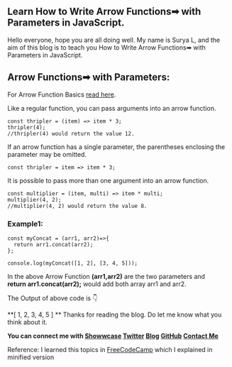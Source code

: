 ## Learn How to Write Arrow Functions➡ with Parameters in JavaScript.

Hello everyone, hope you are all doing well. My name is Surya L, and the aim of this blog is to teach you How to Write Arrow Functions➡ with Parameters in JavaScript.

## Arrow Functions➡ with Parameters:
For Arrow Function Basics [read here](https://blog.surya-l.com/learn-arrow-function-to-write-concise-anonymous-functions-in-javascript).

Like a regular function, you can pass arguments into an arrow function.

```
const thripler = (item) => item * 3;
thripler(4);
//thripler(4) would return the value 12.
```

If an arrow function has a single parameter, the parentheses enclosing the parameter may be omitted.

```
const thripler = item => item * 3;
```
It is possible to pass more than one argument into an arrow function.

```
const multiplier = (item, multi) => item * multi;
multiplier(4, 2);
//multiplier(4, 2) would return the value 8.
```
### Example1:
```
const myConcat = (arr1, arr2)=>{
  return arr1.concat(arr2);
};

console.log(myConcat([1, 2], [3, 4, 5]));
```
In the above Arrow Function **(arr1,arr2)** are the two parameters and  
**return arr1.concat(arr2);** would add both array arr1 and arr2.

The Output of above code is 👇

**[ 1, 2, 3, 4, 5 ]
**
Thanks for reading the blog. Do let me know what you think about it.

**You can connect me with <a href="https://www.showwcase.com/suryal8991">Showwcase</a>
<a href="https://twitter.com/SURYA_L1998">Twitter</a>
<a href="https://blog.surya-l.com/">Blog</a>
<a href="https://github.com/Surya8991">GitHub</a>
<a href="mailto:contact@surya-l.com">Contact Me</a>**

Reference: I learned this topics in [FreeCodeCamp](https://www.freecodecamp.org/learn/) which I explained in minified version